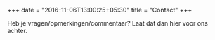 +++
date = "2016-11-06T13:00:25+05:30"
title = "Contact"
+++

Heb je vragen/opmerkingen/commentaar? Laat dat dan hier voor ons achter.


